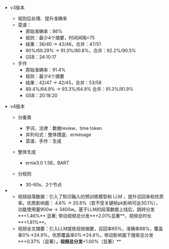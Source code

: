 

- v3版本

  - 规则后处理、提升准确率
  - 菜谱：
    - 原始准确率：86%
    - 规则：最少4个摘要，时间间隔<75
    - 结果：36/40 -> 42/46，合并：47/51
    - 90%/69.29% -> 91.3%/80.8%，合并：92.2%/90.5%
    - GSB：24:10:17
  - 手作
    - 原始准确率：91.4%
    - 规则：最少4个摘要
    - 结果：42/47 -> 42/45，合并：53/58
    - 89.4%/64.9% -> 93.3%/64.9% 合并：91.3%/81.9%
    - GSB：20:18:20

- v4版本

  - 分垂类

    - 字词、法律：数据review、time token
    - 并列句式：整体摸底、erniesage
    - 菜谱、手作：生成

  - 整体生成

    - ernie3.0 1.5B，BART

  - 分规则

    - 30-60s、2个节点

    

- - 视频段落数据：引入了知识融入的预训练模型和 LLM ，提升召回率和优质率。优质影响面： 4.6% -> 20.6%（若不受关键帧pk影响可达30.1%），功能使用量900w -> 3400w。基于LLM的段落数据上线后，跳转分发**+1.46%** 显著;  带动视频总分发**+2.01%显著**，视频总时长**+1.81%**。
  - 视频全文摘要：引入LLM提炼视频摘要，召回率65%，准确率88%，覆盖率0%->24.9%，优质覆盖率0%->24.8%，带动影响面下搜索总分发**+0.37%（显著）**，视频总分发**+1.00%（显著）**